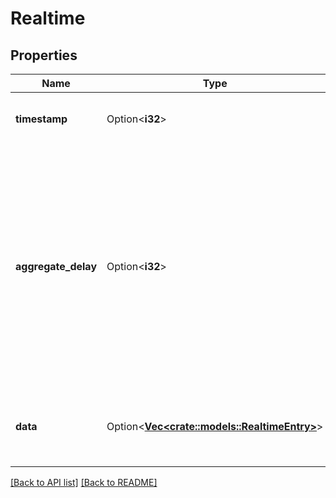 # Realtime

## Properties

Name | Type | Description | Notes
------------ | ------------- | ------------- | -------------
**timestamp** | Option<**i32**> | Value to use for subsequent requests. | 
**aggregate_delay** | Option<**i32**> | How long the system will wait before aggregating messages for each second. The most recent data returned will have happened at the moment of the request, minus the aggregation delay. | 
**data** | Option<[**Vec&lt;crate::models::RealtimeEntry&gt;**](RealtimeEntry.md)> | A list of [records](#record-data-model), each representing one second of time. | 

[[Back to API list]](../README.md#documentation-for-api-endpoints) [[Back to README]](../README.md)


